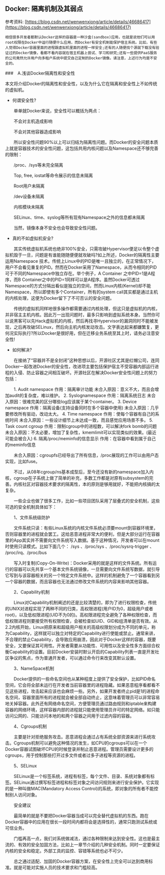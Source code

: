 ## Docker: 隔离机制及其弱点

参考资料: [https://blog.csdn.net/wenwenxiong/article/details/46686417](https://blog.csdn.net/wenwenxiong/article/details/46686417)

    相信很多开发者都默认Docker这样的容器是一种沙盒(sandbox)应用，也就是说他们可以用root权限在Docker中运行随便什么应用，而Docker有安全机制能保护宿主系统。比如，有些人觉得Docker容器里面的进程跟虚拟机里面的进程一样安全;还有的人随便找个源就下载没有验证过的Docker镜像，看都不看内容就在宿主机器上尝试、学习和研究;还有一些提供PaaS服务的公司竟然允许用户向多租户系统中提交自己定制的Docker镜像。请注意，上述行为均是不安全的。

###　A.浅谈Docker隔离性和安全性

本文将介绍Docker的隔离性和安全性，以及为什么它在隔离和安全性上不如传统的虚拟机。

* 何谓安全性?

　　单单就Docker来说，安全性可以概括为两点：

　　不会对主机造成影响

　　不会对其他容器造成影响

　　所以安全性问题90%以上可以归结为隔离性问题。而Docker的安全问题本质上就是容器技术的安全性问题，这包括共用内核问题以及Namespace还不够完善的限制：

　　/proc、/sys等未完全隔离

　　Top, free, iostat等命令展示的信息未隔离

　　Root用户未隔离

　　/dev设备未隔离

　　内核模块未隔离

　　SELinux、time、syslog等所有现有Namespace之外的信息都未隔离

　　当然，镜像本身不安全也会导致安全性问题。

* 真的不如虚拟机安全?

　　其实传统虚拟机系统也绝非100%安全，只需攻破Hypervisor便足以令整个虚拟机毁于一旦，问题是有谁能随随便便就攻破吗?如上所述，Docker的隔离性主要运用Namespace 技术。传统上Linux中的PID是唯一且独立的，在正常情况下，用户不会看见重复的PID。然而在Docker采用了Namespace，从而令相同的PID可于不同的Namespace中独立存在。举个例子，A Container 之中PID=1是A程序，而B Container之中的PID=1同样可以是A程序。虽然Docker可透过Namespace的方式分隔出看似是独立的空间，然而Linux内核(Kernel)却不能Namespace，所以即使有多个Container，所有的system call其实都是通过主机的内核处理，这便为Docker留下了不可否认的安全问题。

　　传统的虚拟机同样地很多操作都需要通过内核处理，但这只是虚拟机的内核，并非宿主主机内核。因此万一出现问题时，最多只影响到虚拟系统本身。当然你可以说黑客可以先Hack虚拟机的内核，然后再找寻Hypervisor的漏洞同时不能被发现，之后再攻破SELinux，然后向主机内核发动攻击。文字表达起来都嫌繁复，更何况实际执行?所以Docker是很好用，但在迁移业务系统至其上时，请务必注意安全性!

* 如何解决?

　　在接纳了“容器并不是全封闭”这种思想以后，开源社区尤其是红帽公司，连同Docker一起改进Docker的安全性，改进项主要包括保护宿主不受容器内部运行进程的入侵、防止容器之间相互破坏。开源社区在解决Docker安全性问题上的努力包括：

　　1. Audit namespace 作用：隔离审计功能 未合入原因：意义不大，而且会增加audit的复杂度，难以维护。 2. Syslognamespace 作用：隔离系统日志 未合入原因：很难完美的区分哪些log应该属于某个container。 3. Device namespace 作用：隔离设备(支持设备同时在多个容器中使用) 未合入原因：几乎要修改所有驱动，改动太大。 4. Time namespace 作用：使每个容器有自己的系统时间 未合入原因：一些设计细节上未达成一致，而且感觉应用场景不多。 5. Task count cgroup 作用：限制cgroup中的进程数，可以解决fork bomb的问题 未合入原因：不太必要，增加了复杂性，kmemlimit可以实现类似的效果。(最近可能会被合入) 6. 隔离/proc/meminfo的信息显示 作用：在容器中看到属于自己的meminfo信息

　　未合入原因：cgroupfs已经导出了所有信息，/proc展现的工作可以由用户态实现，比如fuse。

　　不过，从08年cgroup/ns基本成型后，至今还没有新的namespace加入内核，cgroup在子系统上做了简单的补充，多数工作都是对原有subsystem的完善。内核社区对容器技术要求的隔离性，本的原则是够用就好，不能把内核搞的太复杂。

　　一些企业也做了很多工作，比如一些项目团队采用了层叠式的安全机制，这些可选的安全机制具体如下：

　　1、文件系统级防护

　　文件系统只读：有些Linux系统的内核文件系统必须要mount到容器环境里，否则容器里的进程就会罢工。这给恶意进程非常大的便利，但是大部分运行在容器里的App其实并不需要向文件系统写入数据。基于这种情况，开发者可以在mount时使用只读模式。比如下面几个： /sys 、/proc/sys 、/proc/sysrq-trigger 、 /proc/irq、/proc/bus

　　写入时复制(Copy-On-Write)：Docker采用的就是这样的文件系统。所有运行的容器可以先共享一个基本文件系统镜像，一旦需要向文件系统写数据，就引导它写到与该容器相关的另一个特定文件系统中。这样的机制避免了一个容器看到另一个容器的数据，而且容器也无法通过修改文件系统的内容来影响其他容器。

　　2、Capability机制

　　Linux对Capability机制阐述的还是比较清楚的，即为了进行权限检查，传统的UNIX对进程实现了两种不同的归类，高权限进程(用户ID为0，超级用户或者root)，以及低权限进程(UID不为0的)。高权限进程完全避免了各种权限检查，而低权限进程则要接受所有权限检查，会被检查如UID、GID和组清单是否有效。从2.2内核开始，Linux把原来和超级用户相关的高级权限划分成为不同的单元，称为Capability，这样就可以独立对特定的Capability进行使能或禁止。通常来讲，不合理的禁止Capability，会导致应用崩溃，因此对于Docker这样的容器，既要安全，又要保证其可用性。开发者需要从功能性、可用性以及安全性多方面综合权衡Capability的设置。目前Docker安装时默认开启的Capability列表一直是开发社区争议的焦点，作为普通开发者，可以通过命令行来改变其默认设置。

　　3、NameSpace机制

　　Docker提供的一些命名空间也从某种程度上提供了安全保护，比如PID命名空间，它会将全部未运行在开发者当前容器里的进程隐藏。如果恶意程序看都看不见这些进程，攻击起来应该也会麻烦一些。另外，如果开发者终止pid是1的进程命名空间，容器里面所有的进程就会被全部自动终止，这意味着管理员可以非常容易地关掉容器。此外还有网络命名空间，方便管理员通过路由规则和iptable来构建容器的网络环境，这样容器内部的进程就只能使用管理员许可的特定网络。如只能访问公网的、只能访问本地的和两个容器之间用于过滤内容的容器。

　　4、Cgroups机制

　　主要是针对拒绝服务攻击。恶意进程会通过占有系统全部资源来进行系统攻击。Cgroups机制可以避免这种情况的发生，如CPU的cgroups可以在一个Docker容器试图破坏CPU的时候登录并制止恶意进程。管理员需要设计更多的cgroups，用于控制那些打开过多文件或者过多子进程等资源的进程。

　　5、SELinux

　　SELinux是一个标签系统，进程有标签，每个文件、目录、系统对象都有标签。SELinux通过撰写标签进程和标签对象之间访问规则来进行安全保护。它实现的是一种叫做MAC(Mandatory Access Control)的系统，即对象的所有者不能控制别人访问对象。

　　安全建议

　　最简单的就是不要把Docker容器当成可以完全替代虚拟机的东西。跑在Docker容器中的应用在很长一段时间内都将会是选择性的，通常只跑测试系统或可信业务。

　　门槛再高一点，我们对系统做减法，通过各种限制来达到安全性。这也是最主流的、有效的安全加固方法，比如上一章节介绍的几种安全机制。同时一定要保证内核的安全和稳定。外部工具的监控、容错等系统也必不可少。

　　总之通过适配、加固的Docker容器方案，在安全性上完全可以达到商用标准。就是可能对实施人员的技术要求和门槛较高。 





